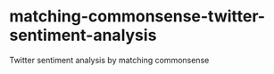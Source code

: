 # matching-commonsense-twitter-sentiment-analysis
Twitter sentiment analysis by matching commonsense
